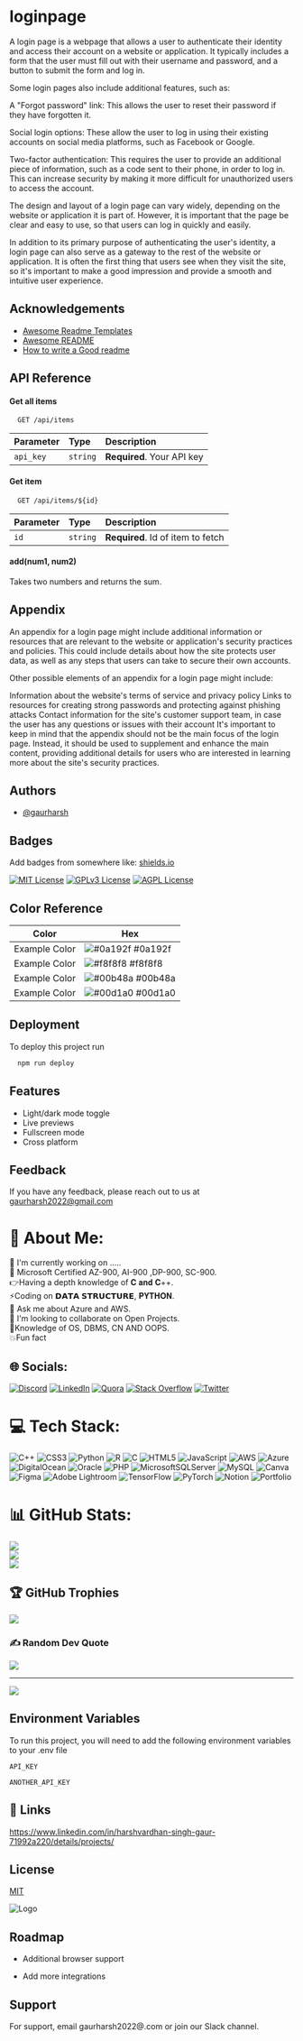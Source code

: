 
# loginpage

A login page is a webpage that allows a user to authenticate their identity and access their account on a website or application. It typically includes a form that the user must fill out with their username and password, and a button to submit the form and log in.

Some login pages also include additional features, such as:

A "Forgot password" link: This allows the user to reset their password if they have forgotten it.

Social login options: These allow the user to log in using their existing accounts on social media platforms, such as Facebook or Google.

Two-factor authentication: This requires the user to provide an additional piece of information, such as a code sent to their phone, in order to log in. This can increase security by making it more difficult for unauthorized users to access the account.

The design and layout of a login page can vary widely, depending on the website or application it is part of. However, it is important that the page be clear and easy to use, so that users can log in quickly and easily.

In addition to its primary purpose of authenticating the user's identity, a login page can also serve as a gateway to the rest of the website or application. It is often the first thing that users see when they visit the site, so it's important to make a good impression and provide a smooth and intuitive user experience.






## Acknowledgements

 - [Awesome Readme Templates](https://awesomeopensource.com/project/elangosundar/awesome-README-templates)
 - [Awesome README](https://github.com/matiassingers/awesome-readme)
 - [How to write a Good readme](https://bulldogjob.com/news/449-how-to-write-a-good-readme-for-your-github-project)


## API Reference

#### Get all items

```http
  GET /api/items
```

| Parameter | Type     | Description                |
| :-------- | :------- | :------------------------- |
| `api_key` | `string` | **Required**. Your API key |

#### Get item

```http
  GET /api/items/${id}
```

| Parameter | Type     | Description                       |
| :-------- | :------- | :-------------------------------- |
| `id`      | `string` | **Required**. Id of item to fetch |

#### add(num1, num2)

Takes two numbers and returns the sum.


## Appendix

An appendix for a login page might include additional information or resources that are relevant to the website or application's security practices and policies. This could include details about how the site protects user data, as well as any steps that users can take to secure their own accounts.

Other possible elements of an appendix for a login page might include:

Information about the website's terms of service and privacy policy
Links to resources for creating strong passwords and protecting against phishing attacks
Contact information for the site's customer support team, in case the user has any questions or issues with their account
It's important to keep in mind that the appendix should not be the main focus of the login page. Instead, it should be used to supplement and enhance the main content, providing additional details for users who are interested in learning more about the site's security practices.






## Authors

- [@gaurharsh](https://github.com/gaurharsh)


## Badges

Add badges from somewhere like: [shields.io](https://shields.io/)

[![MIT License](https://img.shields.io/badge/License-MIT-green.svg)](https://choosealicense.com/licenses/mit/)
[![GPLv3 License](https://img.shields.io/badge/License-GPL%20v3-yellow.svg)](https://opensource.org/licenses/)
[![AGPL License](https://img.shields.io/badge/license-AGPL-blue.svg)](http://www.gnu.org/licenses/agpl-3.0)

## Color Reference

| Color             | Hex                                                                |
| ----------------- | ------------------------------------------------------------------ |
| Example Color | ![#0a192f](https://via.placeholder.com/10/0a192f?text=+) #0a192f |
| Example Color | ![#f8f8f8](https://via.placeholder.com/10/f8f8f8?text=+) #f8f8f8 |
| Example Color | ![#00b48a](https://via.placeholder.com/10/00b48a?text=+) #00b48a |
| Example Color | ![#00d1a0](https://via.placeholder.com/10/00b48a?text=+) #00d1a0 |


## Deployment

To deploy this project run

```bash
  npm run deploy
```


## Features

- Light/dark mode toggle
- Live previews
- Fullscreen mode
- Cross platform


## Feedback

If you have any feedback, please reach out to us at gaurharsh2022@gmail.com

 
# 💫 About Me:
🔭 I'm currently working on .....<br>💫 Microsoft Certified  AZ-900, AI-900 ,DP-900,	SC-900.<br>👉Having a depth knowledge of 𝐂 𝐚𝐧𝐝 𝐂++.<br>⚡Coding on 𝗗𝗔𝗧𝗔 𝗦𝗧𝗥𝗨𝗖𝗧𝗨𝗥𝗘, 𝐏𝐘𝐓𝐇𝐎𝐍.<br>💭 Ask me about Azure and AWS.<br>👯 I'm looking to collaborate on Open Projects.<br>🌱Knowledge of OS, DBMS, CN AND OOPS.<br>💥Fun fact<br>


## 🌐 Socials:
[![Discord](https://img.shields.io/badge/Discord-%237289DA.svg?logo=discord&logoColor=white)](https://discord.gg/https://discord.com/channels/@me) [![LinkedIn](https://img.shields.io/badge/LinkedIn-%230077B5.svg?logo=linkedin&logoColor=white)](https://linkedin.com/in/linkedin.com/in/harsh-vardhan-singh-gaur-71992a220/) [![Quora](https://img.shields.io/badge/Quora-%23B92B27.svg?logo=Quora&logoColor=white)](https://quora.com/profile/https://www.quora.com/profile/Harsh-Vardhan-Singh-Gaur) [![Stack Overflow](https://img.shields.io/badge/-Stackoverflow-FE7A16?logo=stack-overflow&logoColor=white)](https://stackoverflow.com/users/https://stackoverflow.com/users/17713741/harsh-vardhan-singh-gaur) [![Twitter](https://img.shields.io/badge/Twitter-%231DA1F2.svg?logo=Twitter&logoColor=white)](https://twitter.com/https://twitter.com/Harsh2022singh.) 

# 💻 Tech Stack:
![C++](https://img.shields.io/badge/c++-%2300599C.svg?style=for-the-badge&logo=c%2B%2B&logoColor=white) ![CSS3](https://img.shields.io/badge/css3-%231572B6.svg?style=for-the-badge&logo=css3&logoColor=white) ![Python](https://img.shields.io/badge/python-3670A0?style=for-the-badge&logo=python&logoColor=ffdd54) ![R](https://img.shields.io/badge/r-%23276DC3.svg?style=for-the-badge&logo=r&logoColor=white) ![C](https://img.shields.io/badge/c-%2300599C.svg?style=for-the-badge&logo=c&logoColor=white) ![HTML5](https://img.shields.io/badge/html5-%23E34F26.svg?style=for-the-badge&logo=html5&logoColor=white) ![JavaScript](https://img.shields.io/badge/javascript-%23323330.svg?style=for-the-badge&logo=javascript&logoColor=%23F7DF1E) ![AWS](https://img.shields.io/badge/AWS-%23FF9900.svg?style=for-the-badge&logo=amazon-aws&logoColor=white) ![Azure](https://img.shields.io/badge/azure-%230072C6.svg?style=for-the-badge&logo=azure-devops&logoColor=white) ![DigitalOcean](https://img.shields.io/badge/DigitalOcean-%230167ff.svg?style=for-the-badge&logo=digitalOcean&logoColor=white) ![Oracle](https://img.shields.io/badge/Oracle-F80000?style=for-the-badge&logo=oracle&logoColor=white) ![PHP](https://img.shields.io/badge/php-%23777BB4.svg?style=for-the-badge&logo=php&logoColor=white) ![MicrosoftSQLServer](https://img.shields.io/badge/Microsoft%20SQL%20Sever-CC2927?style=for-the-badge&logo=microsoft%20sql%20server&logoColor=white) ![MySQL](https://img.shields.io/badge/mysql-%2300f.svg?style=for-the-badge&logo=mysql&logoColor=white) ![Canva](https://img.shields.io/badge/Canva-%2300C4CC.svg?style=for-the-badge&logo=Canva&logoColor=white) 	![Figma](https://img.shields.io/badge/figma-%23F24E1E.svg?style=for-the-badge&logo=figma&logoColor=white) ![Adobe Lightroom](https://img.shields.io/badge/Adobe%20Lightroom-31A8FF.svg?style=for-the-badge&logo=Adobe%20Lightroom&logoColor=white) ![TensorFlow](https://img.shields.io/badge/TensorFlow-%23FF6F00.svg?style=for-the-badge&logo=TensorFlow&logoColor=white) ![PyTorch](https://img.shields.io/badge/PyTorch-%23EE4C2C.svg?style=for-the-badge&logo=PyTorch&logoColor=white) ![Notion](https://img.shields.io/badge/Notion-%23000000.svg?style=for-the-badge&logo=notion&logoColor=white) ![Portfolio](https://img.shields.io/badge/Portfolio-%23000000.svg?style=for-the-badge&logo=firefox&logoColor=#FF7139)
# 📊 GitHub Stats:
![](https://github-readme-stats.vercel.app/api?username=gaurharsh&theme=dark&hide_border=false&include_all_commits=false&count_private=false)<br/>
![](https://github-readme-streak-stats.herokuapp.com/?user=gaurharsh&theme=dark&hide_border=false)<br/>
![](https://github-readme-stats.vercel.app/api/top-langs/?username=gaurharsh&theme=dark&hide_border=false&include_all_commits=false&count_private=false&layout=compact)

## 🏆 GitHub Trophies
![](https://github-profile-trophy.vercel.app/?username=gaurharsh&theme=radical&no-frame=false&no-bg=true&margin-w=4)

### ✍️ Random Dev Quote
![](https://quotes-github-readme.vercel.app/api?type=horizontal&theme=radical)

---
[![](https://visitcount.itsvg.in/api?id=gaurharsh&icon=0&color=0)](https://visitcount.itsvg.in)

<!-- Proudly created with GPRM ( https://gprm.itsvg.in ) -->


## Environment Variables

To run this project, you will need to add the following environment variables to your .env file

`API_KEY`

`ANOTHER_API_KEY`





## 🔗 Links
https://www.linkedin.com/in/harshvardhan-singh-gaur-71992a220/details/projects/
## License

[MIT](https://choosealicense.com/licenses/mit/)


![Logo](https://dev-to-uploads.s3.amazonaws.com/uploads/articles/th5xamgrr6se0x5ro4g6.png)


## Roadmap

- Additional browser support

- Add more integrations


## Support

For support, email gaurharsh2022@.com or join our Slack channel.


